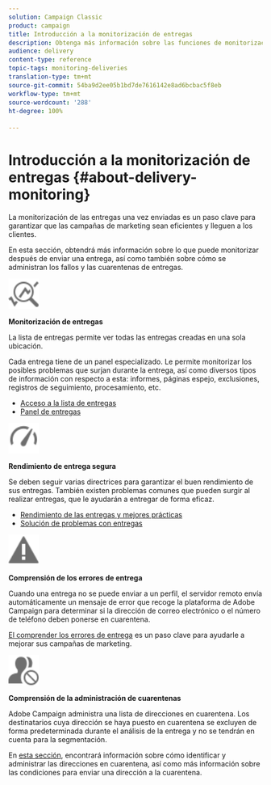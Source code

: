 ```yaml
---
solution: Campaign Classic
product: campaign
title: Introducción a la monitorización de entregas
description: Obtenga más información sobre las funciones de monitorización de entregas de Campaign Classic.
audience: delivery
content-type: reference
topic-tags: monitoring-deliveries
translation-type: tm+mt
source-git-commit: 54ba9d2ee05b1bd7de7616142e8ad6bcbac5f8eb
workflow-type: tm+mt
source-wordcount: '288'
ht-degree: 100%

---
```



# Introducción a la monitorización de entregas {#about-delivery-monitoring}

La monitorización de las entregas una vez enviadas es un paso clave para garantizar que las campañas de marketing sean eficientes y lleguen a los clientes.

En esta sección, obtendrá más información sobre lo que puede monitorizar después de enviar una entrega, así como también sobre cómo se administran los fallos y las cuarentenas de entregas.

<img src="assets/do-not-localize/icon_monitor.svg" width="60px">

**Monitorización de entregas**

La lista de entregas permite ver todas las entregas creadas en una sola ubicación.

Cada entrega tiene de un panel especializado. Le permite monitorizar los posibles problemas que surjan durante la entrega, así como diversos tipos de información con respecto a esta: informes, páginas espejo, exclusiones, registros de seguimiento, procesamiento, etc.

* [Acceso a la lista de entregas](../../delivery/using/list-of-deliveries.md)
* [Panel de entregas](../../delivery/using/delivery-dashboard.md)

<img src="assets/do-not-localize/icon_guidelines.svg" width="60px">

**Rendimiento de entrega segura**

Se deben seguir varias directrices para garantizar el buen rendimiento de sus entregas. También existen problemas comunes que pueden surgir al realizar entregas, que le ayudarán a entregar de forma eficaz.

* [Rendimiento de las entregas y mejores prácticas](../../delivery/using/list-of-deliveries.md)
* [Solución de problemas con entregas](../../delivery/using/delivery-dashboard.md)

<img src="assets/do-not-localize/icon_failure.svg" width="60px">

**Comprensión de los errores de entrega**

Cuando una entrega no se puede enviar a un perfil, el servidor remoto envía automáticamente un mensaje de error que recoge la plataforma de Adobe Campaign para determinar si la dirección de correo electrónico o el número de teléfono deben ponerse en cuarentena.

[El comprender los errores de entrega](../../delivery/using/understanding-delivery-failures.md) es un paso clave para ayudarle a mejorar sus campañas de marketing.

<img src="assets/do-not-localize/icon_quarantine.svg" width="60px">

**Comprensión de la administración de cuarentenas**

Adobe Campaign administra una lista de direcciones en cuarentena. Los destinatarios cuya dirección se haya puesto en cuarentena se excluyen de forma predeterminada durante el análisis de la entrega y no se tendrán en cuenta para la segmentación.

En [esta sección](../../delivery/using/understanding-quarantine-management.md), encontrará información sobre cómo identificar y administrar las direcciones en cuarentena, así como más información sobre las condiciones para enviar una dirección a la cuarentena.

